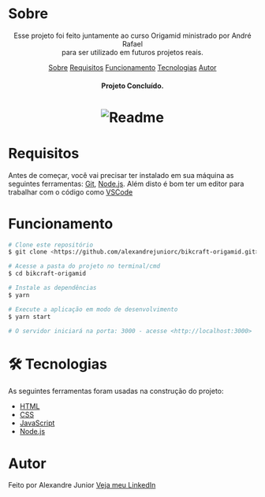 
# Sobre

<p align="center">Esse projeto foi feito juntamente ao curso Origamid ministrado por André Rafael<br>para ser utilizado em futuros projetos reais.</p>

<p align="center">
    <a href="#Sobre">Sobre</a>
    <a href="#Requisitos">Requisitos</a>
    <a href="#Funcionamento">Funcionamento</a>
    <a href="#Tecnologias">Tecnologias</a>
    <a href="#Autor">Autor</a>

</p>

<h4 align="center">Projeto Concluído.</h4>

<h1 align="center">
    <img alt="Readme" title="Readme" src="./bikcraft.gif">
</h1>

# Requisitos

Antes de começar, você vai precisar ter instalado em sua máquina as seguintes ferramentas:
[Git](https://git.scm.com), [Node.js](https://nodejs.org/en).
Além disto é bom ter um editor para trabalhar com o código como [VSCode](https://code.visualstudio.com/)

# Funcionamento

```bash
# Clone este repositório
$ git clone <https://github.com/alexandrejuniorc/bikcraft-origamid.git>

# Acesse a pasta do projeto no terminal/cmd
$ cd bikcraft-origamid

# Instale as dependências
$ yarn

# Execute a aplicação em modo de desenvolvimento
$ yarn start

# O servidor iniciará na porta: 3000 - acesse <http://localhost:3000>

```

# 🛠️ Tecnologias

As seguintes ferramentas foram usadas na construção do projeto:

- [HTML](https://www.techtudo.com.br/noticias/2011/12/o-que-e-html5.ghtml)
- [CSS](https://pt.wikipedia.org/wiki/CSS3)
- [JavaScript](https://www.javascript.com/)
- [Node.js](https://nodejs.org/en/)

# Autor

Feito por Alexandre Junior [Veja meu LinkedIn](https://www.linkedin.com/in/alexandrejuniorc/)
